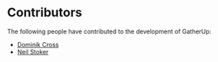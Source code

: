 # Contributors

The following people have contributed to the development of GatherUp:

<!-- Add your name below, sort alphabetically by surname. Link to Github profile / your home page. -->

- [Dominik Cross](https://github.com/domcross)
- [Neil Stoker](https://github.com/nmstoker)
